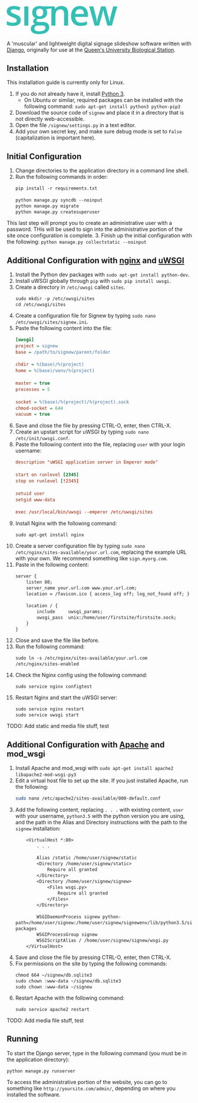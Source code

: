 <img src="/signew/display/static/signew-logo.png?raw=true" alt="signew" width="300">

A 'muscular' and lightweight digital signage slideshow software written with
[Django](https://www.djangoproject.com/), originally for use at the
[Queen's University Biological Station](https://qubs.ca).

## Installation

This installation guide is currently only for Linux.

1. If you do not already have it, install [Python 3](https://www.python.org/downloads/).
    * On Ubuntu or similar, required packages can be installed with the following command:
    `sudo apt-get install python3 python-pip3`
2. Download the source code of `signew` and place it in a directory that is not directly web-accessible.
3. Open the file `/signew/settings.py` in a text editor.
4. Add your own secret key, and make sure debug mode is set to `False` (capitalization is important here).

## Initial Configuration

1. Change directories to the application directory in a command line shell.
2. Run the following commands in order:
    ```shell
    pip install -r requirements.txt

    python manage.py syncdb --noinput
    python manage.py migrate
    python manage.py createsuperuser
    ```
This last step will prompt you to create an administrative user with a password. THis will be used to sign into the
administrative portion of the site once configuration is complete.
3. Finish up the initial configuration with the following:
    ```
    python manage.py collectstatic --noinput
    ```

## Additional Configuration with [nginx](https://www.nginx.com/) and [uWSGI](http://uwsgi-docs.readthedocs.io/)

1. Install the Python dev packages with `sudo apt-get install python-dev`.
2. Install uWSGI globally through `pip` with `sudo pip install uwsgi`.
3. Create a directory in `/etc/uwsgi` called `sites`.
    ```shell
    sudo mkdir -p /etc/uwsgi/sites
    cd /etc/uwsgi/sites
    ```
4. Create a configuration file for Signew by typing `sudo nano /etc/uwsgi/sites/signew.ini`.
5. Paste the following content into the file:
    ```ini
    [uwsgi]
    project = signew
    base = /path/to/signew/parent/folder

    chdir = %(base)/%(project)
    home = %(base)/venv/%(project)

    master = true
    processes = 5

    socket = %(base)/%(project)/%(project).sock
    chmod-socket = 644
    vacuum = true
    ```
6. Save and close the file by pressing CTRL-O, enter, then CTRL-X.
7. Create an upstart script for uWSGI by typing `sudo nano /etc/init/uwsgi.conf`.
8. Paste the following content into the file, replacing `user` with your login username:
    ```conf
    description "uWSGI application server in Emperor mode"

    start on runlevel [2345]
    stop on runlevel [!2345]

    setuid user
    setgid www-data

    exec /usr/local/bin/uwsgi --emperor /etc/uwsgi/sites
    ```
9. Install Nginx with the following command:
    ```shell
    sudo apt-get install nginx
    ```
10. Create a server configuration file by typing `sudo nano /etc/nginx/sites-available/your.url.com`, replacing
the example URL with your own. We recommend something like `sign.myorg.com`.
11. Paste in the following content:
    ```
    server {
        listen 80;
        server_name your.url.com www.your.url.com;
        location = /favicon.ico { access_log off; log_not_found off; }

        location / {
            include     uwsgi_params;
            uwsgi_pass  unix:/home/user/firstsite/firstsite.sock;
        }
    }
    ```
12. Close and save the file like before.
13. Run the following command:
    ```shell
    sudo ln -s /etc/nginx/sites-available/your.url.com /etc/nginx/sites-enabled
    ```
14. Check the Nginx config using the following command:
    ```shell
    sudo service nginx configtest
    ```
15. Restart Nginx and start the uWSGI server:
    ```shell
    sudo service nginx restart
    sudo service uwsgi start
    ```
TODO: Add static and media file stuff, test

## Additional Configuration with [Apache](https://httpd.apache.org/) and mod_wsgi

1. Install Apache and mod_wsgi with `sudo apt-get install apache2 libapache2-mod-wsgi-py3`
2. Edit a virtual host file to set up the site. If you just installed Apache, run the following:
    ```bash
    sudo nano /etc/apache2/sites-available/000-default.conf
    ```
3. Add the following content, replacing `. . .` with existing content, `user` with your username, `python3.5` with the
python version you are using, and the path in the Alias and Directory instructions with the path to the
`signew` installation:
    ```
        <VirtualHost *:80>
            . . .

            Alias /static /home/user/signew/static
            <Directory /home/user/signew/static>
                Require all granted
            </Directory>
            <Directory /home/user/signew/signew>
                <Files wsgi.py>
                    Require all granted
                </Files>
            </Directory>

            WSGIDaemonProcess signew python-path=/home/user/signew:/home/user/signew/signewenv/lib/python3.5/site-packages
            WSGIProcessGroup signew
            WSGIScriptAlias / /home/user/signew/signew/wsgi.py
        </VirtualHost>
    ```
4. Save and close the file by pressing CTRL-O, enter, then CTRL-X.
5. Fix permissions on the site by typing the following commands:
    ```shell
    chmod 664 ~/signew/db.sqlite3
    sudo chown :www-data ~/signew/db.sqlite3
    sudo chown :www-data ~/signew
    ```
6. Restart Apache with the following command:
    ```shell
    sudo service apache2 restart
    ```
TODO: Add media file stuff, test

## Running

To start the Django server, type in the following command (you must be in the application directory):

```shell
python manage.py runserver
```
To access the administrative portion of the website, you can go to something like `http://yoursite.com/admin/`,
depending on where you installed the software.
